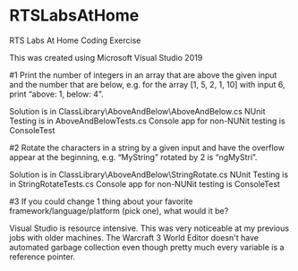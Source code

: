 # RTSLabsAtHome
RTS Labs At Home Coding Exercise

This was created using Microsoft Visual Studio 2019

#1 Print the number of integers in an array that are above the given input and the number that are below, e.g. for the array [1, 5, 2, 1, 10] with input 6, print “above: 1, below: 4”.

Solution is in ClassLibrary\AboveAndBelow\AboveAndBelow.cs
NUnit Testing is in AboveAndBelowTests.cs
Console app for non-NUNit testing is ConsoleTest

#2 Rotate the characters in a string by a given input and have the overflow appear at the beginning, e.g. “MyString” rotated by 2 is “ngMyStri”.

Solution is in ClassLibrary\AboveAndBelow\StringRotate.cs
NUnit Testing is in StringRotateTests.cs
Console app for non-NUNit testing is ConsoleTest

#3 If you could change 1 thing about your favorite framework/language/platform (pick one), what would it be?

Visual Studio is resource intensive. This was very noticeable at my previous jobs with older machines.
The Warcraft 3 World Editor doesn't have automated garbage collection even though pretty much every variable is a reference pointer.
